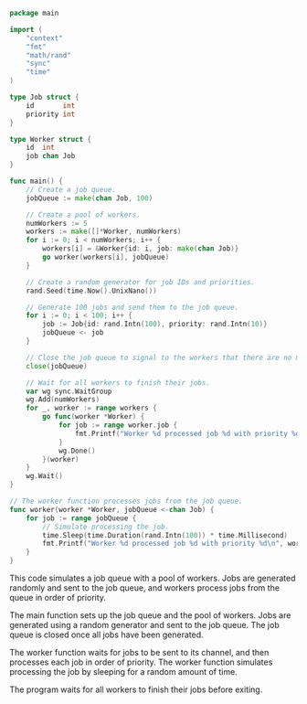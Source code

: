 ```go
package main

import (
	"context"
	"fmt"
	"math/rand"
	"sync"
	"time"
)

type Job struct {
	id       int
	priority int
}

type Worker struct {
	id  int
	job chan Job
}

func main() {
	// Create a job queue.
	jobQueue := make(chan Job, 100)

	// Create a pool of workers.
	numWorkers := 5
	workers := make([]*Worker, numWorkers)
	for i := 0; i < numWorkers; i++ {
		workers[i] = &Worker{id: i, job: make(chan Job)}
		go worker(workers[i], jobQueue)
	}

	// Create a random generator for job IDs and priorities.
	rand.Seed(time.Now().UnixNano())

	// Generate 100 jobs and send them to the job queue.
	for i := 0; i < 100; i++ {
		job := Job{id: rand.Intn(100), priority: rand.Intn(10)}
		jobQueue <- job
	}

	// Close the job queue to signal to the workers that there are no more jobs to be done.
	close(jobQueue)

	// Wait for all workers to finish their jobs.
	var wg sync.WaitGroup
	wg.Add(numWorkers)
	for _, worker := range workers {
		go func(worker *Worker) {
			for job := range worker.job {
				fmt.Printf("Worker %d processed job %d with priority %d\n", worker.id, job.id, job.priority)
			}
			wg.Done()
		}(worker)
	}
	wg.Wait()
}

// The worker function processes jobs from the job queue.
func worker(worker *Worker, jobQueue <-chan Job) {
	for job := range jobQueue {
		// Simulate processing the job.
		time.Sleep(time.Duration(rand.Intn(100)) * time.Millisecond)
		fmt.Printf("Worker %d processed job %d with priority %d\n", worker.id, job.id, job.priority)
	}
}
```

This code simulates a job queue with a pool of workers. Jobs are generated randomly and sent to the job queue, and workers process jobs from the queue in order of priority.

The main function sets up the job queue and the pool of workers. Jobs are generated using a random generator and sent to the job queue. The job queue is closed once all jobs have been generated.

The worker function waits for jobs to be sent to its channel, and then processes each job in order of priority. The worker function simulates processing the job by sleeping for a random amount of time.

The program waits for all workers to finish their jobs before exiting.